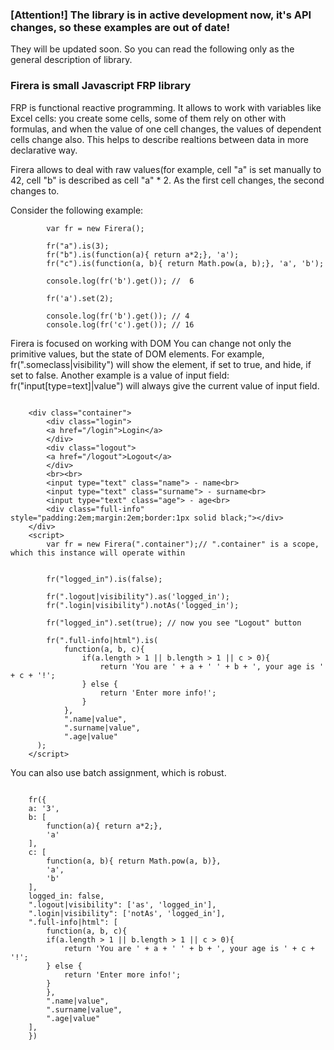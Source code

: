 ### [Attention!] The library is in active development now, it's API changes, so these examples are out of date!
They will be updated soon. So you can read the following only as the general description of library.
### Firera is small Javascript FRP library

FRP is functional reactive programming. It allows to work with variables like Excel cells: you create some cells, some of them rely on other with formulas, and when the value of one cell changes, the values of dependent cells change also.
This helps to describe realtions between data in more declarative way.

Firera allows to deal with raw values(for example, cell "a" is set manually to 42, cell "b" is described as cell "a" * 2. As the first cell changes, the second changes to.

Consider the following example:
~~~~~~
	    var fr = new Firera();
	    
	    fr("a").is(3);
	    fr("b").is(function(a){ return a*2;}, 'a');
	    fr("c").is(function(a, b){ return Math.pow(a, b);}, 'a', 'b');
	    
	    console.log(fr('b').get()); //  6
	    
	    fr('a').set(2);
	    
	    console.log(fr('b').get()); // 4
	    console.log(fr('c').get()); // 16
~~~~~~

Firera is focused on working with DOM
You can change not only the primitive values, but the state of DOM elements.
For example, fr(".someclass|visibility") will show the element, if set to true, and hide, if set to false.
Another example is a value of input field: fr("input[type=text]|value") will always give the current value of input field.

~~~~~~

	<div class="container">
	    <div class="login">
		<a href="/login">Login</a>
	    </div>
	    <div class="logout">
		<a href="/logout">Logout</a>
	    </div>
	    <br><br>
	    <input type="text" class="name"> - name<br>
	    <input type="text" class="surname"> - surname<br>
	    <input type="text" class="age"> - age<br>
	    <div class="full-info" style="padding:2em;margin:2em;border:1px solid black;"></div>
	</div>
	<script>
	    var fr = new Firera(".container");// ".container" is a scope, which this instance will operate within
	
	
	    fr("logged_in").is(false);
	    
	    fr(".logout|visibility").as('logged_in');
	    fr(".login|visibility").notAs('logged_in');
	    
	    fr("logged_in").set(true); // now you see "Logout" button
    
	    fr(".full-info|html").is(
    		function(a, b, c){
    		    if(a.length > 1 || b.length > 1 || c > 0){
    			    return 'You are ' + a + ' ' + b + ', your age is ' + c + '!';
    		    } else {
    			    return 'Enter more info!';
    		    }
    		},
    		".name|value",
    		".surname|value",
    		".age|value"
      );
	</script>

~~~~~~
You can also use batch assignment, which is robust. 
~~~~~~

    fr({
	a: '3',
	b: [
	    function(a){ return a*2;},
	    'a'
	],
	c: [
	    function(a, b){ return Math.pow(a, b)}, 
	    'a', 
	    'b'
	],
	logged_in: false,
	".logout|visibility": ['as', 'logged_in'],
	".login|visibility": ['notAs', 'logged_in'],
	".full-info|html": [
	    function(a, b, c){
		if(a.length > 1 || b.length > 1 || c > 0){
		    return 'You are ' + a + ' ' + b + ', your age is ' + c + '!';
		} else {
		    return 'Enter more info!';
		}
	    },
	    ".name|value",
	    ".surname|value",
	    ".age|value"
	],
    })

~~~~~~

